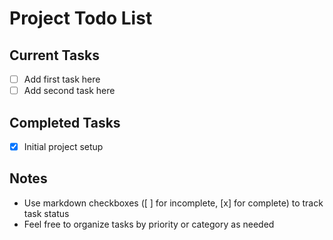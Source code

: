 
# Project Todo List

## Current Tasks
- [ ] Add first task here
- [ ] Add second task here

## Completed Tasks
- [x] Initial project setup

## Notes
- Use markdown checkboxes ([ ] for incomplete, [x] for complete) to track task status
- Feel free to organize tasks by priority or category as needed
